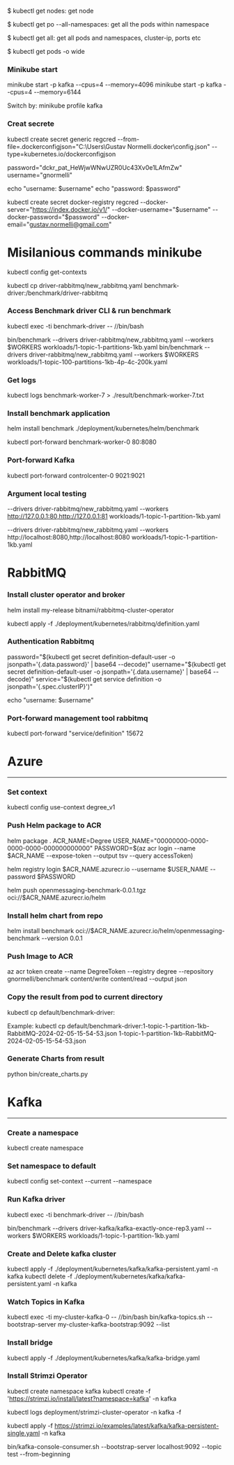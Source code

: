 $ kubectl get nodes: get node

$ kubectl get po --all-namespaces: get all the pods within namespace

$ kubectl get all: get all pods and namespaces, cluster-ip, ports etc

$ kubectl get pods -o wide

### Minikube start

minikube start -p kafka --cpus=4 --memory=4096
minikube start -p kafka --cpus=4 --memory=6144

Switch by:
minikube profile kafka

### Creat secrete

kubectl create secret generic regcred --from-file=.dockerconfigjson="C:\Users\Gustav Normelli\.docker\config.json" --type=kubernetes.io/dockerconfigjson

password="dckr_pat_HeWjwWNwUZR0Uc43Xv0e1LAfmZw"
username="gnormelli"

echo "username: $username"
echo "password: $password"

kubectl create secret docker-registry regcred --docker-server="https://index.docker.io/v1/" --docker-username="$username" --docker-password="$password" --docker-email="gustav.normelli@gmail.com"

# Misilanious commands minikube

kubectl config get-contexts

kubectl cp driver-rabbitmq/new_rabbitmq.yaml benchmark-driver:/benchmark/driver-rabbitmq

### Access Benchmark driver CLI & run benchmark

kubectl exec -ti benchmark-driver -- //bin/bash

bin/benchmark --drivers driver-rabbitmq/new_rabbitmq.yaml --workers $WORKERS workloads/1-topic-1-partitions-1kb.yaml
bin/benchmark --drivers driver-rabbitmq/new_rabbitmq.yaml --workers $WORKERS workloads/1-topic-100-partitions-1kb-4p-4c-200k.yaml

### Get logs

kubectl logs benchmark-worker-7 > ./result/benchmark-worker-7.txt

### Install benchmark application

helm install benchmark ./deployment/kubernetes/helm/benchmark

kubectl port-forward benchmark-worker-0 80:8080

### Port-forward Kafka

kubectl port-forward controlcenter-0 9021:9021

### Argument local testing

--drivers driver-rabbitmq/new_rabbitmq.yaml --workers http://127.0.0.1:80,http://127.0.0.1:81 workloads/1-topic-1-partition-1kb.yaml

--drivers driver-rabbitmq/new_rabbitmq.yaml --workers http://localhost:8080,http://localhost:8080 workloads/1-topic-1-partition-1kb.yaml

# RabbitMQ

### Install cluster operator and broker

helm install my-release bitnami/rabbitmq-cluster-operator

kubectl apply -f ./deployment/kubernetes/rabbitmq/definition.yaml

### Authentication Rabbitmq

password="$(kubectl get secret definition-default-user -o jsonpath='{.data.password}' | base64 --decode)"
username="$(kubectl get secret definition-default-user -o jsonpath='{.data.username}' | base64 --decode)"
service="$(kubectl get service definition -o jsonpath='{.spec.clusterIP}')"

echo "username: $username"

### Port-forward management tool rabbitmq

kubectl port-forward "service/definition" 15672

# Azure

----------------------------------------------

### Set context

kubectl config use-context degree_v1

### Push Helm package to ACR

helm package .
ACR_NAME=Degree
USER_NAME="00000000-0000-0000-0000-000000000000"
PASSWORD=$(az acr login --name $ACR_NAME --expose-token --output tsv --query accessToken)

helm registry login $ACR_NAME.azurecr.io --username $USER_NAME --password $PASSWORD

helm push openmessaging-benchmark-0.0.1.tgz oci://$ACR_NAME.azurecr.io/helm

### Install helm chart from repo

helm install benchmark oci://$ACR_NAME.azurecr.io/helm/openmessaging-benchmark --version 0.0.1

### Push Image to ACR

az acr token create --name DegreeToken --registry degree --repository gnormelli/benchmark content/write content/read --output json

### Copy the result from pod to current directory

kubectl cp default/benchmark-driver:<sourcefile> <targetfile>

Example:
kubectl cp default/benchmark-driver:1-topic-1-partition-1kb-RabbitMQ-2024-02-05-15-54-53.json 1-topic-1-partition-1kb-RabbitMQ-2024-02-05-15-54-53.json

### Generate Charts from result

python bin/create_charts.py <chartfile>

# Kafka

----------------------------------------------------

### Create a namespace

kubectl create namespace <namespace>

### Set namespace to default

kubectl config set-context --current --namespace <namespace>

### Run Kafka driver

kubectl exec -ti benchmark-driver -- //bin/bash

bin/benchmark --drivers driver-kafka/kafka-exactly-once-rep3.yaml --workers $WORKERS workloads/1-topic-1-partition-1kb.yaml

### Create and Delete kafka cluster

kubectl apply -f ./deployment/kubernetes/kafka/kafka-persistent.yaml -n kafka
kubectl delete -f ./deployment/kubernetes/kafka/kafka-persistent.yaml -n kafka

### Watch Topics in Kafka

kubectl exec -ti my-cluster-kafka-0 -- //bin/bash
bin/kafka-topics.sh --bootstrap-server my-cluster-kafka-bootstrap:9092 --list

### Install bridge

kubectl apply -f ./deployment/kubernetes/kafka/kafka-bridge.yaml

### Install Strimzi Operator

kubectl create namespace kafka
kubectl create -f 'https://strimzi.io/install/latest?namespace=kafka' -n kafka

kubectl logs deployment/strimzi-cluster-operator -n kafka -f

kubectl apply -f https://strimzi.io/examples/latest/kafka/kafka-persistent-single.yaml -n kafka

bin/kafka-console-consumer.sh --bootstrap-server localhost:9092 --topic test --from-beginning
